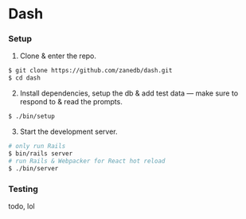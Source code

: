 # Dash

### Setup

1. Clone & enter the repo.

```sh
$ git clone https://github.com/zanedb/dash.git
$ cd dash
```

2. Install dependencies, setup the db & add test data — make sure to respond to & read the prompts.

```sh
$ ./bin/setup
```

3. Start the development server.

```sh
# only run Rails
$ bin/rails server
# run Rails & Webpacker for React hot reload
$ ./bin/server
```

### Testing

todo, lol
